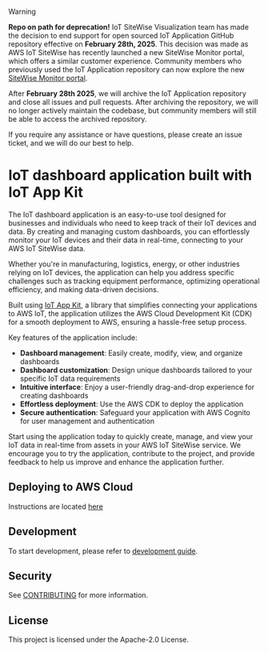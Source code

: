 > [!WARNING]
> **Repo on path for deprecation!** IoT SiteWise Visualization team has made the decision to end support for open sourced IoT Application GitHub repository effective on **February 28th, 2025**. This decision was made as AWS IoT SiteWise has recently launched a new SiteWise Monitor portal, which offers a similar customer experience. Community members who previously used the IoT Application repository can now explore the new [SiteWise Monitor portal](https://docs.aws.amazon.com/iot-sitewise/latest/userguide/monitor-getting-started-ai.html). 
>
> After **February 28th 2025**, we will archive the IoT Application repository and close all issues and pull requests. After archiving the repository, we will no longer actively maintain the codebase, but community members will still be able to access the archived repository. 
>
> If you require any assistance or have questions, please create an issue ticket, and we will do our best to help.

# IoT dashboard application built with IoT App Kit

The IoT dashboard application is an easy-to-use tool designed for businesses and individuals who need to keep track of their IoT devices and data. By creating and managing custom dashboards, you can effortlessly monitor your IoT devices and their data in real-time, connecting to your AWS IoT SiteWise data.

Whether you're in manufacturing, logistics, energy, or other industries relying on IoT devices, the application can help you address specific challenges such as tracking equipment performance, optimizing operational efficiency, and making data-driven decisions.

Built using [IoT App Kit](https://github.com/awslabs/iot-app-kit), a library that simplifies connecting your applications to AWS IoT, the application utilizes the AWS Cloud Development Kit (CDK) for a smooth deployment to AWS, ensuring a hassle-free setup process.

Key features of the application include:
- **Dashboard management**: Easily create, modify, view, and organize dashboards
- **Dashboard customization**: Design unique dashboards tailored to your specific IoT data requirements
- **Intuitive interface**: Enjoy a user-friendly drag-and-drop experience for creating dashboards
- **Effortless deployment**: Use the AWS CDK to deploy the application
- **Secure authentication**: Safeguard your application with AWS Cognito for user management and authentication

Start using the application today to quickly create, manage, and view your IoT data in real-time from assets in your AWS IoT SiteWise service. We encourage you to try the application, contribute to the project, and provide feedback to help us improve and enhance the application further.

## Deploying to AWS Cloud

Instructions are located [here](./deploymentguide/README.md)

## Development

To start development, please refer to [development guide](./developmentguide/README.md).

## Security

See [CONTRIBUTING](CONTRIBUTING.md#security-issue-notifications) for more information.

## License

This project is licensed under the Apache-2.0 License.